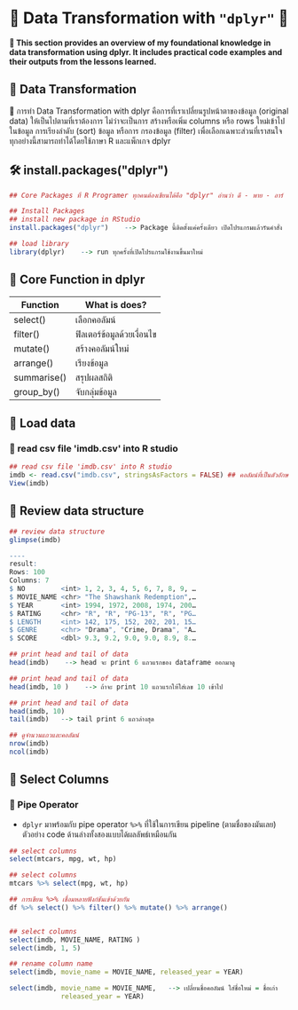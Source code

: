 # 💾 Data Transformation with `"dplyr"` 🌻
**📝 This section provides an overview of my foundational knowledge in data transformation using dplyr. It includes practical code examples and their outputs from the lessons learned.**
## 🍫 Data Transformation 
📝 การทำ Data Transformation with dplyr คือการที่เราเปลี่ยนรูปหน้าตาของข้อมูล (original data) ให้เป็นไปตามที่เราต้องการ ไม่ว่าจะเป็นการ สร้างหรือเพิ่ม columns หรือ rows ใหม่เข้าไปในข้อมูล การเรียงลำดับ (sort) ข้อมูล หรือการ กรองข้อมูล (filter) เพื่อเลือกเฉพาะส่วนที่เราสนใจ ทุกอย่างนี้สามารถทำได้โดยใช้ภาษา R และแพ็กเกจ dplyr
## 🛠 install.packages("dplyr") 
```r
## Core Packages ที่ R Programer ทุกคนต้องเขียนได้คือ "dplyr" อ่านว่า ดี - พาย - อาร์

## Install Packages
## install new package in RStudio
install.packages("dplyr")    --> Package นี้ติดตั้งแค่ครั้งเดียว เปิดโปรแกรมแล้วรันคำสั่ง

## load library
library(dplyr)    --> run ทุกครั้งที่เปิดโปรแกรมใช้งานขึ้นมาใหม่

```
## 🔐 Core Function in dplyr
| **Function** | **What is does?** | 
|---|---|
| select() | เลือกคอลัมน์ | 
| filter() | ฟิลเตอร์ข้อมูลด้วยเงื่อนไข | 
| mutate() | สร้างคอลัมน์ใหม่ | 
| arrange() | เรียงข้อมูล | 
| summarise() | สรุปผลสถิติ | 
| group_by() | จับกลุ่มข้อมูล | 

## 🔐 Load data 
### 📩 read csv file 'imdb.csv' into R studio
```r
## read csv file 'imdb.csv' into R studio
imdb <- read.csv("imdb.csv", stringsAsFactors = FALSE) ## คอลัมน์ที่เป็นตัวอักษรไม่เปลี่ยนเป็น factor เก็บไว้เป็นตัวอักษรเหมือนเดิม
View(imdb) 
```
## 🔐 Review data structure
```r
## review data structure
glimpse(imdb)

----
result:
Rows: 100
Columns: 7
$ NO         <int> 1, 2, 3, 4, 5, 6, 7, 8, 9, …
$ MOVIE_NAME <chr> "The Shawshank Redemption",…
$ YEAR       <int> 1994, 1972, 2008, 1974, 200…
$ RATING     <chr> "R", "R", "PG-13", "R", "PG…
$ LENGTH     <int> 142, 175, 152, 202, 201, 15…
$ GENRE      <chr> "Drama", "Crime, Drama", "A…
$ SCORE      <dbl> 9.3, 9.2, 9.0, 9.0, 8.9, 8.…

```
```r
## print head and tail of data
head(imdb)    --> head จะ print 6 แถวแรกของ dataframe ออกมาดู

## print head and tail of data
head(imdb, 10 )    --> ถ้าจะ print 10 แถวแรกให้ใส่เลข 10 เข้าไป

## print head and tail of data
head(imdb, 10)
tail(imdb)   --> tail print 6 แถวล่างสุด

## ดูจำนวนแถวและคอลัมน์
nrow(imdb)
ncol(imdb)
```
## 🔐 Select Columns
### 📩 Pipe Operator
- `dplyr` มาพร้อมกับ pipe operator `%>%` ที่ใช้ในการเขียน pipeline (ตามชื่อของมันเลย) ตัวอย่าง code ด้านล่างทั้งสองแบบได้ผลลัพธ์เหมือนกัน
```r
## select columns
select(mtcars, mpg, wt, hp)

## select columns
mtcars %>% select(mpg, wt, hp)

## การเขียน %>% เชื่อมหลายฟังก์ชันเข้าด้วยกัน
df %>% select() %>% filter() %>% mutate() %>% arrange()
```
```r

## select columns
select(imdb, MOVIE_NAME, RATING )
select(imdb, 1, 5)

## rename column name
select(imdb, movie_name = MOVIE_NAME, released_year = YEAR)

select(imdb, movie_name = MOVIE_NAME,   --> เปลี่ยนชื่อคอลัมน์ ใส่ชื่อใหม่ = ชื่อเก่า
             released_year = YEAR)
```
